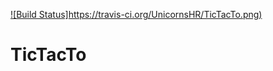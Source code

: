 [![Build Status]https://travis-ci.org/UnicornsHR/TicTacTo.png)](https://travis-ci.org/UnicornsHR/TicTacTo)
# TicTacTo
